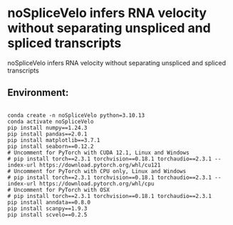 # noSpliceVelo infers RNA velocity without separating unspliced and spliced transcripts
noSpliceVelo infers RNA velocity without separating unspliced and spliced transcripts

## Environment:
```

conda create -n noSpliceVelo python=3.10.13
conda activate noSpliceVelo
pip install numpy==1.24.3
pip install pandas==2.0.1
pip install matplotlib==3.7.1
pip install seaborn==0.12.2
# Uncomment for PyTorch with CUDA 12.1, Linux and Windows
# pip install torch==2.3.1 torchvision==0.18.1 torchaudio==2.3.1 --index-url https://download.pytorch.org/whl/cu121
# Uncomment for PyTorch with CPU only, Linux and Windows
# pip install torch==2.3.1 torchvision==0.18.1 torchaudio==2.3.1 --index-url https://download.pytorch.org/whl/cpu
# Uncomment for PyTorch with OSX
# pip install torch==2.3.1 torchvision==0.18.1 torchaudio==2.3.1
pip install anndata==0.8.0
pip install scanpy==1.9.3
pip install scvelo==0.2.5
```

